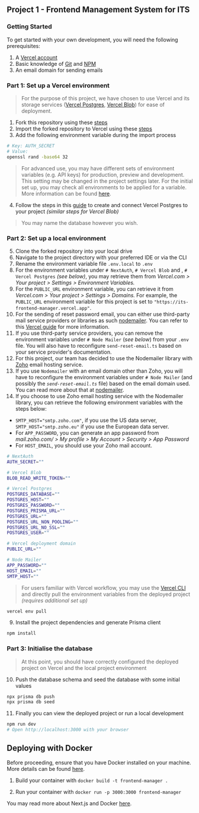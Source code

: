 ## Project 1 - Frontend Management System for ITS

### Getting Started

To get started with your own development, you will need the following prerequisites:

1. A [Vercel account](https://vercel.com/signup)
2. Basic knowledge of [Git](https://git-scm.com/doc) and [NPM](https://www.npmjs.com/)
3. An email domain for sending emails

### Part 1: Set up a Vercel environment

> For the purpose of this project, we have chosen to use Vercel and its storage services ([Vercel Postgres](https://vercel.com/docs/storage/vercel-postgres), [Vercel Blob](https://vercel.com/docs/storage/vercel-blob)) for ease of deployment.

1. Fork this repository using these [steps](https://docs.github.com/en/pull-requests/collaborating-with-pull-requests/working-with-forks/fork-a-repo#forking-a-repository)
2. Import the forked repository to Vercel using these [steps](https://vercel.com/docs/getting-started-with-vercel/import)
3. Add the following environment variable during the import process

```bash
# Key: AUTH_SECRET
# Value:
openssl rand -base64 32
```

> For advanced use, you may have different sets of environment variables (e.g. API keys) for production, preview and development. This setting may be changed in the project settings later. For the initial set up, you may check all environments to be applied for a variable. More information can be found [here](https://vercel.com/docs/projects/environment-variables#environments).

4. Follow the steps in this [guide](https://vercel.com/docs/storage/vercel-postgres/quickstart#create-a-postgres-database) to create and connect Vercel Postgres to your project _(similar steps for Vercel Blob)_

> You may name the database however you wish.

### Part 2: Set up a local environment

5. Clone the forked repository into your local drive
6. Navigate to the project directory with your preferred IDE or via the CLI
7. Rename the environment variable file `.env.local` to `.env`
8. For the environment variables under `# NextAuth`, `# Vercel Blob` and , `# Vercel Postgres` _(see below)_, you may retrieve them from _Vercel.com > Your project > Settings > Environment Variables._
9. For the `PUBLIC_URL` environment variable, you can retrieve it from _Vercel.com > Your project > Settings > Domains._ For example, the `PUBLIC_URL` environment variable for this project is set to `"https://its-frontend-manager.vercel.app"`.
10. For the sending of reset password email, you can either use third-party mail service providers or libraries as such [nodemailer](https://nodemailer.com/). You can refer to this [Vercel guide](https://vercel.com/guides/sending-emails-from-an-application-on-vercel) for more information.
11. If you use third-party service providers, you can remove the environment variables under `# Node Mailer` (_see below_) from your `.env` file. You will also have to reconfigure `send-reset-email.ts` based on your service provider's documentation.
12. For this project, our team has decided to use the Nodemailer library with [Zoho](https://www.zoho.com/mail/) email hosting service.
13. If you use `Nodemailer` with an email domain other than Zoho, you will have to reconfigure the environment variables under `# Node Mailer` (and possibly the _`send-reset-email.ts`_ file) based on the email domain used. You can read more about that at [nodemailer](https://nodemailer.com/).
14. If you choose to use Zoho email hosting service with the Nodemailer library, you can retrieve the following environment variables with the steps below:
- `SMTP_HOST="smtp.zoho.com"`, if you use the US data server, `SMTP_HOST="smtp.zoho.eu"` if you use the European data server.
- For `APP_PASSWORD`, you can generate an app password from _mail.zoho.com/ > My profile > My Account > Security > App Password_
- For `HOST_EMAIL`, you should use your Zoho mail account.

```bash
# NextAuth
AUTH_SECRET=""

# Vercel Blob
BLOB_READ_WRITE_TOKEN=""

# Vercel Postgres
POSTGRES_DATABASE=""
POSTGRES_HOST=""
POSTGRES_PASSWORD=""
POSTGRES_PRISMA_URL=""
POSTGRES_URL=""
POSTGRES_URL_NON_POOLING=""
POSTGRES_URL_NO_SSL=""
POSTGRES_USER=""

# Vercel deployment domain
PUBLIC_URL=""

# Node Mailer
APP_PASSWORD=""
HOST_EMAIL=""
SMTP_HOST=""
```

> For users familiar with Vercel workflow, you may use the [Vercel CLI](https://vercel.com/docs/cli) and directly pull the environment variables from the deployed project _(requires additional set up)_

```bash
vercel env pull
```

9. Install the project dependencies and generate Prisma client

```bash
npm install
```

### Part 3: Initialise the database

> At this point, you should have correctly configured the deployed project on Vercel and the local project environment

10. Push the database schema and seed the database with some initial values

```bash
npx prisma db push
npx prisma db seed
```

11. Finally you can view the deployed project or run a local development

```bash
npm run dev
# Open http://localhost:3000 with your browser
```

## Deploying with Docker

Before proceeding, ensure that you have Docker installed on your machine. More details can be found [here](https://docs.docker.com/get-docker/).

1. Build your container with `docker build -t frontend-manager .`

2. Run your container with `docker run -p 3000:3000 frontend-manager`

You may read more about Next.js and Docker [here](https://nextjs.org/docs/app/building-your-application/deploying#docker-image).


